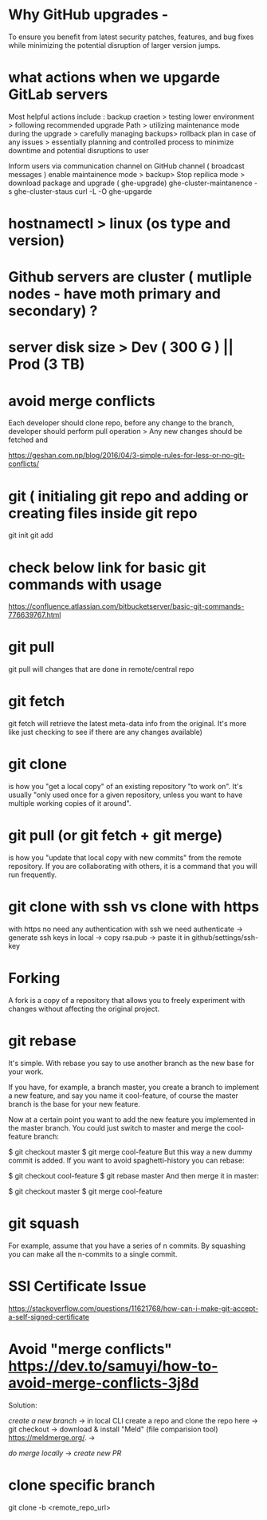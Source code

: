 # Why GitHub upgrades - 
 To ensure you benefit from latest security patches, features, and bug fixes while minimizing  the potential disruption of larger version jumps.

# what actions when we upgarde GitLab servers
  Most helpful actions include : backup craetion > testing lower environment > following recommended upgrade Path > utilizing maintenance mode during the upgrade > carefully managing backups> rollback plan in case of any issues > essentially planning and controlled process to minimize downtime and potential disruptions to user

  Inform users via communication channel on GitHub channel  ( broadcast messages )
  enable maintainence mode > backup> Stop repilica mode > download package and upgrade ( ghe-upgrade)
  ghe-cluster-maintanence -s
  ghe-cluster-staus
  curl -L -O <packege>
  ghe-upgarde <package>

# hostnamectl > linux (os type and version)
# Github servers are cluster ( mutliple nodes - have moth primary and secondary) ?
# server disk size >  Dev ( 300 G ) ||  Prod (3 TB)

 

# avoid merge conflicts

Each developer should clone repo, before any change to the branch, developer should perform pull operation > Any new changes should be fetched and 


https://geshan.com.np/blog/2016/04/3-simple-rules-for-less-or-no-git-conflicts/

# git ( initialing git repo and adding or creating files inside git repo
git init
git add <filename>
  
# check below link for basic git commands with usage
  
https://confluence.atlassian.com/bitbucketserver/basic-git-commands-776639767.html

# git pull
git pull will changes that are done in remote/central repo

# git fetch
git fetch will retrieve the latest meta-data info from the original. It's more like just checking to see if there are any changes available)

# git clone 
is how you "get a local copy" of an existing repository "to work on". 
It's usually "only used once for a given repository, unless you want to have multiple working copies of it around".

# git pull (or git fetch + git merge) 
is how you "update that local copy with new commits" from the remote repository. If you are collaborating with others, it is a command that you will run frequently.

# git clone with ssh vs clone with https
with https no need any authentication
with ssh we need authenticate -> generate ssh keys in local -> copy rsa.pub -> paste it in github/settings/ssh-key

# Forking
A fork is a copy of a repository that allows you to freely experiment with changes without affecting the original project.

# git rebase

It's simple. With rebase you say to use another branch as the new base for your work.

If you have, for example, a branch master, you create a branch to implement a new feature, and say you name it cool-feature, of course the master branch is the base for your new feature.

Now at a certain point you want to add the new feature you implemented in the master branch. You could just switch to master and merge the cool-feature branch:

$ git checkout master
$ git merge cool-feature
But this way a new dummy commit is added. If you want to avoid spaghetti-history you can rebase:

$ git checkout cool-feature
$ git rebase master
And then merge it in master:

$ git checkout master
$ git merge cool-feature


# git squash
For example, assume that you have a series of n commits.
By squashing you can make all the n-commits to a single commit.

# SSl Certificate Issue
https://stackoverflow.com/questions/11621768/how-can-i-make-git-accept-a-self-signed-certificate

# Avoid "merge conflicts" https://dev.to/samuyi/how-to-avoid-merge-conflicts-3j8d
Solution:

*create a new branch* -> in local CLI create a repo and clone the repo here -> git checkout <new-branch> ->
download & install "Meld" (file comparision tool) https://meldmerge.org/. ->

*do merge locally* -> *create new PR*

# clone specific branch 
git clone -b <branch-name> <remote_repo_url>


